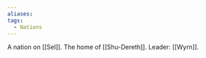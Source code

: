 ```yaml
---
aliases: 
tags:
  - Nations
---
```


A nation on [[Sel]].
The home of [[Shu-Dereth]].
Leader: [[Wyrn]].
